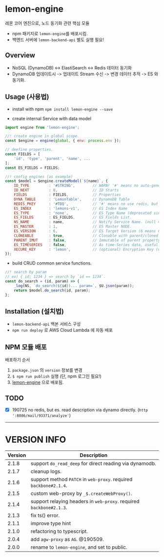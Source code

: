# lemon-engine

레몬 코어 엔진으로, 노드 동기화 관련 핵심 모듈

- npm 패키지로 `lemon-engine`를 배포시킴.
- 백엔드 서버에 `lemon-backend-api` 별도 실행 필요!

## Overview

- NoSQL (DynamoDB) <-> ElastiSearch <-> Redis 데이터 동기화
- DynamoDB 업데이트시 -> 업데이트 Stream 수신 -> 변경 데이터 추적 -> ES 와 동기화.


## Usage (사용법)

- install with npm `npm install lemon-engine --save`

- create internal Service with data model

```js
import engine from 'lemon-engine';

//! create engine in global scope.
const $engine = engine(global, { env: process.env });

// deefine properties.
const FIELDS = [
    'id', 'type', 'parent', 'name', ...
];
const ES_FIELDS = FIELDS;

//! config engines (as example)
const $model = $engine.createModel(`${name}`, {
    ID_TYPE         : '#STRING',        // WARN! '#' means no auto-generated id.
    ID_NEXT         : 0,                // ID Starts
    FIELDS          : FIELDS,           // Properties
    DYNA_TABLE      : 'LemonTable',     // DynamoDB Table
    REDIS_PKEY      : '#TDQ',           // '#' means no use redis, but elastic as cache.
    ES_INDEX        : 'lemons-v1',      // ES Index Name
    ES_TYPE         : 'none',           // ES Type Name (deprecated since ES6)
    ES_FIELDS       : ES_FIELDS,        // ES Fields List.
    NS_NAME         : name,             // Notify Service Name. (null means no notifications)
    ES_MASTER       : 1,                // ES Master NODE.
    ES_VERSION      : 6,                // ES Target Version (6 means 6.x)
    CLONEABLE       : true,             // Clonable with parent/cloned property.
    PARENT_IMUT     : false,            // Immutable of parent property (2018.03.15)
    ES_TIMESERIES   : false,            // As time-Series data, useful when saving time-series.
    XECURE_KEY      : 'lemon',          // (optional) Encryption Key (use '*' prefix at property name: ver 0.3.22)
});
```

- build CRUD common service functions.

```js
//! search by param
// ex) { id: 1234 } => search by `id == 1234`.
const do_search = (id, param) => {
    _log(NS, `do_search(${id})... param=`, $U.json(param));
    return $model.do_search(id, param);
};
```


## Installation (설치법)

- `lemon-backend-api` 백본 서비스 구성
- `npm run deploy` 로 AWS Cloud Lambda 에 자동 배포


## NPM 모듈 배포

배포하기 순서

1. `package.json` 의 `version` 정보를 변경
1. `$ npm run publish` 실행 (단, npm 로그인 필요!)
1. [lemon-engine](https://www.npmjs.com/package/lemon-engine) 으로 배포됨.


## TODO

- [x] 190725 no redis, but es. read description via dynamo directly. (`http ':8086/mail/93371/analyze'`)


----------------
# VERSION INFO #

| Version   | Description
|--         |--
| 2.1.8     | support `do_read_deep` for direct reading via dynamodb.
| 2.1.7     | cleanup logs.
| 2.1.6     | support method `PATCH` in `web-proxy`. required `backbone#2.1.4`.
| 2.1.5     | custom web-proxy by `_$.createWebProxy()`.
| 2.1.4     | support relaying headers in `web-proxy`. required `backbone#2.1.3`.
| 2.1.3     | fix ts() error.
| 2.1.1     | improve type hint
| 2.1.0     | refactoring to typescript.
| 2.0.4     | add `agw-proxy` as `AG`. @190509.
| 2.0.0     | rename to `lemon-engine`, and set to public.

